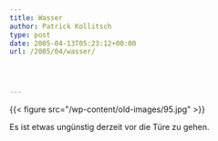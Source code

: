 ```yaml
---
title: Wasser
author: Patrick Kollitsch
type: post
date: 2005-04-13T05:23:12+00:00
url: /2005/04/wasser/




---
```

{{< figure src="/wp-content/old-images/95.jpg" >}}

Es ist etwas ungünstig derzeit vor die Türe zu gehen.